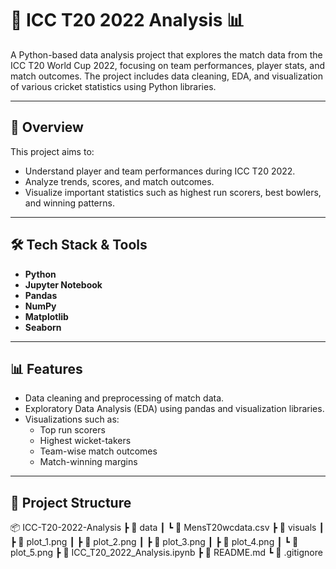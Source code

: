 # 🏏 ICC T20 2022 Analysis 📊

A Python-based data analysis project that explores the match data from the ICC T20 World Cup 2022, focusing on team performances, player stats, and match outcomes. The project includes data cleaning, EDA, and visualization of various cricket statistics using Python libraries.

---

## 📌 Overview

This project aims to:
- Understand player and team performances during ICC T20 2022.
- Analyze trends, scores, and match outcomes.
- Visualize important statistics such as highest run scorers, best bowlers, and winning patterns.

---

## 🛠️ Tech Stack & Tools

- **Python**
- **Jupyter Notebook**
- **Pandas**
- **NumPy**
- **Matplotlib**
- **Seaborn**

---

## 📊 Features

- Data cleaning and preprocessing of match data.
- Exploratory Data Analysis (EDA) using pandas and visualization libraries.
- Visualizations such as:
  - Top run scorers
  - Highest wicket-takers
  - Team-wise match outcomes
  - Match-winning margins

---

## 📁 Project Structure
📦 ICC-T20-2022-Analysis
┣ 📂 data
┃ ┗ 📄 MensT20wcdata.csv
┣ 📂 visuals
┃ ┣ 📄 plot_1.png
┃ ┣ 📄 plot_2.png
┃ ┣ 📄 plot_3.png
┃ ┣ 📄 plot_4.png
┃ ┗ 📄 plot_5.png
┣ 📄 ICC_T20_2022_Analysis.ipynb
┣ 📄 README.md
┗ 📄 .gitignore
